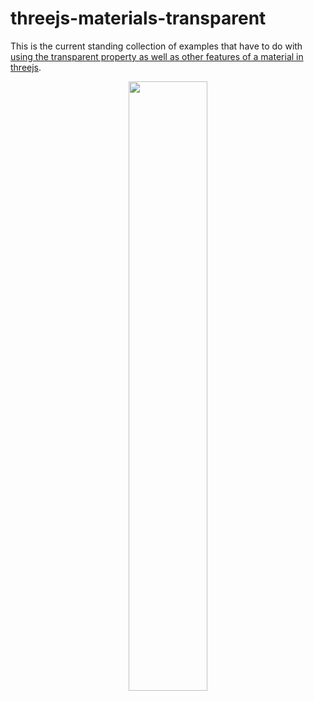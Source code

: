 # threejs-materials-transparent

This is the current standing collection of examples that have to do with [using the transparent property as well as other features of a material in threejs](https://dustinpfister.github.io/2021/04/21/threejs-materials-transparent/).

<div align="center">
      <a href="https://www.youtube.com/watch?v=nUybyQbaFtk">
         <img src="https://img.youtube.com/vi/nUybyQbaFtk/0.jpg" style="width:50%;">
      </a>
</div>

